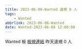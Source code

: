 ```yaml
---
title: 2023-06-08-Wanted 違規 0 人
tags:
    - Wanted
abbrlink: 2023-06-08-Wanted
date: Wanted-2023-06-08 12:00:00
---
```

Wanted 板 [板規連結](https://www.ptt.cc/bbs/Wanted/M.1608829773.A.D3B.html)
昨天違規 0 人
